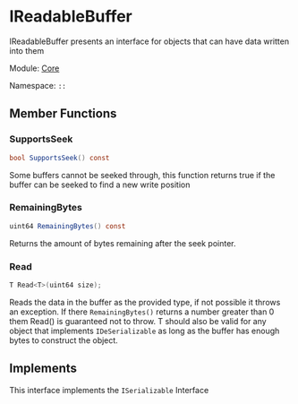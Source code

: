 # IReadableBuffer

IReadableBuffer presents an interface for objects that can have data written into them

Module: [Core](Core.md) 

Namespace: `::`

## Member Functions

### SupportsSeek

```csharp
bool SupportsSeek() const
```

Some buffers cannot be seeked through, this function returns true if the buffer can be seeked to find a new write position

### RemainingBytes
```csharp
uint64 RemainingBytes() const
```

Returns the amount of bytes remaining after the seek pointer.

### Read
```csharp
T Read<T>(uint64 size);
```

Reads the data in the buffer as the provided type, if not possible it throws an exception. If there `RemainingBytes()` returns a number greater than 0 them Read<byte>() is guaranteed not to throw. T should also be valid for any object that implements `IDeSerializable` as long as the buffer has enough bytes to construct the object.

## Implements
This interface implements the `ISerializable` Interface
